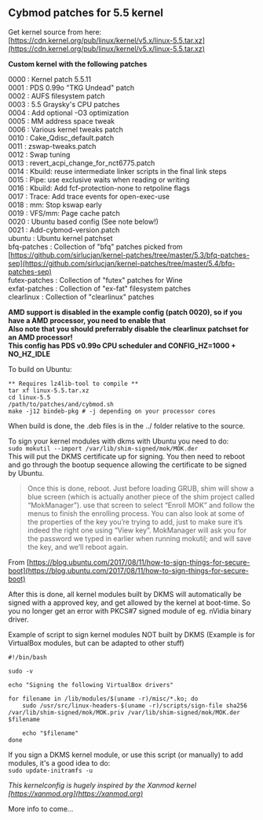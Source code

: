 ## Cybmod patches for 5.5 kernel  

Get kernel source from here: [https://cdn.kernel.org/pub/linux/kernel/v5.x/linux-5.5.tar.xz](https://cdn.kernel.org/pub/linux/kernel/v5.x/linux-5.5.tar.xz)  

**Custom kernel with the following patches**  

0000 : Kernel patch 5.5.11  
0001 : PDS 0.99o "TKG Undead" patch  
0002 : AUFS filesystem patch  
0003 : 5.5 Graysky's CPU patches  
0004 : Add optional -O3 optimization  
0005 : MM address space tweak  
0006 : Various kernel tweaks patch  
0010 : Cake_Qdisc_default.patch  
0011 : zswap-tweaks.patch  
0012 : Swap tuning  
0013 : revert_acpi_change_for_nct6775.patch  
0014 : Kbuild: reuse intermediate linker scripts in the final link steps  
0015 : Pipe: use exclusive waits when reading or writing  
0016 : Kbuild: Add fcf-protection-none to retpoline flags  
0017 : Trace: Add trace events for open-exec-use  
0018 : mm: Stop kswap early  
0019 : VFS/mm: Page cache patch  
0020 : Ubuntu based config (See note below!)  
0021 : Add-cybmod-version.patch  
ubuntu : Ubuntu kernel patchset  
bfq-patches : Collection of "bfq" patches picked from [https://github.com/sirlucjan/kernel-patches/tree/master/5.3/bfq-patches-sep](https://github.com/sirlucjan/kernel-patches/tree/master/5.4/bfq-patches-sep)  
futex-patches : Collection of "futex" patches for Wine  
exfat-patches : Collection of "ex-fat" filesystem patches  
clearlinux : Collection of "clearlinux" patches  

**AMD support is disabled in the example config (patch 0020), so if you have a AMD processor, you need to enable that**  
**Also note that you should preferrably disable the clearlinux patchset for an AMD processor!**  
**This config has PDS v0.99o CPU scheduler and CONFIG_HZ=1000 + NO_HZ_IDLE**  

To build on Ubuntu:  
```
** Requires lz4lib-tool to compile **
tar xf linux-5.5.tar.xz    
cd linux-5.5  
/path/to/patches/and/cybmod.sh  
make -j12 bindeb-pkg # -j depending on your processor cores  
```
When build is done, the .deb files is in the ../ folder relative to the source.  

To sign your kernel modules with dkms with Ubuntu you need to do:  
`sudo mokutil --import /var/lib/shim-signed/mok/MOK.der`  
This will put the DKMS certificate up for signing. You then need to reboot and go through the bootup sequence allowing the certificate to be signed by Ubuntu.  

>Once this is done, reboot. Just before loading GRUB, shim will show a blue screen (which is actually another piece of the shim project called “MokManager”). use that screen to select “Enroll MOK” and follow the menus to finish the enrolling process. You can also look at some of the properties of the key you’re trying to add, just to make sure it’s indeed the right one using “View key”. MokManager will ask you for the password we typed in earlier when running mokutil; and will save the key, and we’ll reboot again.  

From [https://blog.ubuntu.com/2017/08/11/how-to-sign-things-for-secure-boot](https://blog.ubuntu.com/2017/08/11/how-to-sign-things-for-secure-boot)  

After this is done, all kernel modules built by DKMS will automatically be signed with a approved key, and get allowed by the kernel at boot-time. So you no longer get an error with PKCS#7 signed module of eg. nVidia binary driver.  

Example of script to sign kernel modules NOT built by DKMS (Example is for VirtualBox modules, but can be adapted to other stuff)  
```
#!/bin/bash

sudo -v

echo "Signing the following VirtualBox drivers"

for filename in /lib/modules/$(uname -r)/misc/*.ko; do
	sudo /usr/src/linux-headers-$(uname -r)/scripts/sign-file sha256 /var/lib/shim-signed/mok/MOK.priv /var/lib/shim-signed/mok/MOK.der $filename

	echo "$filename"
done
```
If you sign a DKMS kernel module, or use this script (or manually) to add modules, it's a good idea to do:  
`sudo update-initramfs -u`  

_This kernelconfig is hugely inspired by the Xanmod kernel [https://xanmod.org](https://xanmod.org)_  

More info to come...  
